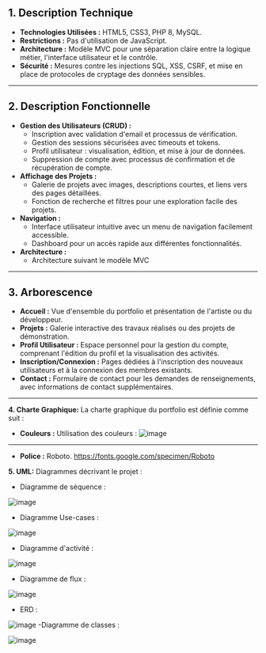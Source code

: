 ## 1. Description Technique
- **Technologies Utilisées :** HTML5, CSS3, PHP 8, MySQL.
- **Restrictions :** Pas d'utilisation de JavaScript.
- **Architecture :** Modèle MVC pour une séparation claire entre la logique métier, l'interface utilisateur et le contrôle.
- **Sécurité :** Mesures contre les injections SQL, XSS, CSRF, et mise en place de protocoles de cryptage des données sensibles.

---

## 2. Description Fonctionnelle
- **Gestion des Utilisateurs (CRUD) :**
  - Inscription avec validation d'email et processus de vérification.
  - Gestion des sessions sécurisées avec timeouts et tokens.
  - Profil utilisateur : visualisation, édition, et mise à jour de données.
  - Suppression de compte avec processus de confirmation et de récupération de compte.
- **Affichage des Projets :**
  - Galerie de projets avec images, descriptions courtes, et liens vers des pages détaillées.
  - Fonction de recherche et filtres pour une exploration facile des projets.
- **Navigation :**
  - Interface utilisateur intuitive avec un menu de navigation facilement accessible.
  - Dashboard pour un accès rapide aux différentes fonctionnalités.
- **Architecture :**
  - Architecture suivant le modèle MVC

---

## 3. Arborescence
- **Accueil :** Vue d'ensemble du portfolio et présentation de l'artiste ou du développeur.
- **Projets :** Galerie interactive des travaux réalisés ou des projets de démonstration.
- **Profil Utilisateur :** Espace personnel pour la gestion du compte, comprenant l'édition du profil et la visualisation des activités.
- **Inscription/Connexion :** Pages dédiées à l'inscription des nouveaux utilisateurs et à la connexion des membres existants.
- **Contact :** Formulaire de contact pour les demandes de renseignements, avec informations de contact supplémentaires.
---

**4. Charte Graphique:**
La charte graphique du portfolio est définie comme suit :
- **Couleurs :** Utilisation des couleurs :
![image](https://github.com/Nihaldhara/Portfolio/assets/93861339/c65b4352-01ef-4be1-9110-479506281579)

---

- **Police :** Roboto. https://fonts.google.com/specimen/Roboto

**5. UML:**
Diagrammes décrivant le projet :
- Diagramme de séquence :

![image](https://github.com/Nihaldhara/Portfolio/assets/93861339/e1867ff6-5c68-4ba8-96a2-c66bff3c8f41)
- Diagramme Use-cases :

![image](https://github.com/Nihaldhara/Portfolio/assets/93861339/e0555390-c9ca-4836-bace-e6e67c9abe6d)
- Diagramme d'activité :

![image](https://github.com/Nihaldhara/Portfolio/assets/93861339/b30b4db1-5cbd-481a-9c46-067058866ed2)
- Diagramme de flux :

![image](https://github.com/Nihaldhara/Portfolio/assets/93861339/d94e8121-ccd5-46bb-aca8-976fd406e397)
- ERD :

![image](https://github.com/Nihaldhara/Portfolio/assets/93861339/52ee5bbc-97f5-42da-b3d0-3cccf75400f8)
-Diagramme de classes : 

![image](https://github.com/Nihaldhara/ESIEA-FISE-WEB-2024-main/assets/93861339/4f386b03-b01a-451d-b2ce-069cebd011a4)




